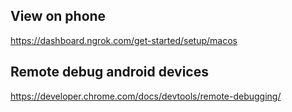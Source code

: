 ## View on phone
https://dashboard.ngrok.com/get-started/setup/macos

## Remote debug android devices
https://developer.chrome.com/docs/devtools/remote-debugging/

